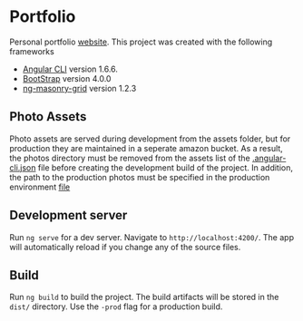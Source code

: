 # Portfolio

Personal portfolio [website](www.stefangrasu.com).
This project was created with the following frameworks 
- [Angular CLI](https://github.com/angular/angular-cli) version 1.6.6.
- [BootStrap](https://getbootstrap.com) version 4.0.0
- [ng-masonry-grid](https://github.com/Shailu4u/ng-masonry-grid) version 1.2.3

## Photo Assets
Photo assets are served during development from the assets folder, but for production they are maintained in a seperate amazon bucket. As a result, the photos directory must be removed from the assets list of the [.angular-cli.json](.angular-cli.json) file before creating the development build of the project. In addition, the path to the production photos must be specified in the production environment [file](src/environments/environment.prod.ts)

## Development server

Run `ng serve` for a dev server. Navigate to `http://localhost:4200/`. The app will automatically reload if you change any of the source files.

## Build

Run `ng build` to build the project. The build artifacts will be stored in the `dist/` directory. Use the `-prod` flag for a production build.

